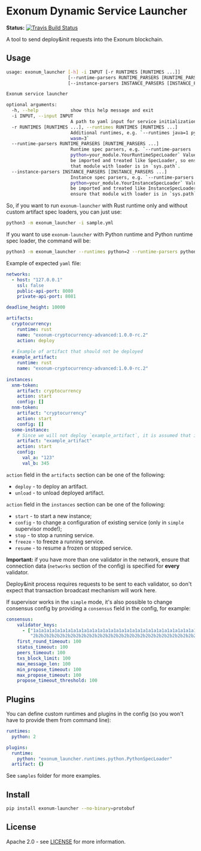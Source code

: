 # Exonum Dynamic Service Launcher

**Status:**
[![Travis Build Status](https://travis-ci.org/exonum/exonum-launcher.svg?branch=master)](https://travis-ci.org/exonum/exonum-launcher)

A tool to send deploy&init requests into the Exonum blockchain.

## Usage

```sh
usage: exonum_launcher [-h] -i INPUT [-r RUNTIMES [RUNTIMES ...]]
                       [--runtime-parsers RUNTIME_PARSERS [RUNTIME_PARSERS ...]]
                       [--instance-parsers INSTANCE_PARSERS [INSTANCE_PARSERS ...]]

Exonum service launcher

optional arguments:
  -h, --help            show this help message and exit
  -i INPUT, --input INPUT
                        A path to yaml input for service initialization
  -r RUNTIMES [RUNTIMES ...], --runtimes RUNTIMES [RUNTIMES ...]
                        Additional runtimes, e.g. `--runtimes java=1 python=2
                        wasm=3`
  --runtime-parsers RUNTIME_PARSERS [RUNTIME_PARSERS ...]
                        Runtime spec parsers, e.g. `--runtime-parsers
                        python=your_module.YourRuntimeSpecLoader` Values will
                        be imported and treated like SpecLoader, so ensure
                        that module with loader is in `sys.path`.
  --instance-parsers INSTANCE_PARSERS [INSTANCE_PARSERS ...]
                        Instance spec parsers, e.g. `--runtime-parsers
                        python=your_module.YourInstanceSpecLoader` Values will
                        be imported and treated like InstanceSpecLoader, so
                        ensure that module with loader is in `sys.path`.
```

So, if you want to run `exonum-launcher` with Rust runtime only and without custom artifact spec loaders, you can just use:

```sh
python3 -m exonum_launcher -i sample.yml
```

If you want to use `exonum-launcher` with Python runtime and Python runtime spec loader, the command will be:

```sh
python3 -m exonum_launcher --runtimes python=2 --runtime-parsers python=exonum_launcher.runtimes.python.PythonSpecLoader -i sample.yml
```

Example of expected `yaml` file:

```yaml
networks:
  - host: "127.0.0.1"
    ssl: false
    public-api-port: 8080
    private-api-port: 8081

deadline_height: 10000

artifacts:
  cryptocurrency:
    runtime: rust
    name: "exonum-cryptocurrency-advanced:1.0.0-rc.2"
    action: deploy
  
  # Example of artifact that should not be deployed
  example_artifact:
    runtime: rust
    name: "exonum-cryptocurrency-advanced:1.0.0-rc.2"
    
instances:
  xnm-token:
    artifact: cryptocurrency
    action: start
    config: []
  nnm-token:
    artifact: "cryptocurrency"
    action: start
    config: []
  some-instance:
    # Since we will not deploy `example_artifact`, it is assumed that it is already deployed
    artifact: "example_artifact"
    action: start
    config:
      val_a: "123"
      val_b: 345
```

`action` field in the `artifacts` section can be one of the following:

- `deploy` - to deploy an artifact.
- `unload` - to unload deployed artifact.

`action` field in the `instances` section can be one of the following:

- `start` - to start a new instance;
- `config` - to change a configuration of existing service (only in `simple` supervisor mode!);
- `stop` - to stop a running service.
- `freeze` - to freeze a running service.
- `resume` - to resume a frozen or stopped service.

**Important:** if you have more than one validator in the network, ensure that connection data
(`networks` section of the config) is specified for **every** validator.

Deploy&init process requires requests to be sent to each validator, so don't expect that transaction broadcast
mechanism will work here.

If supervisor works in the `simple` mode, it's also possible to change consensus config
by providing a `consensus` field in the config, for example:

```yaml
consensus:
    validator_keys:
      - ["1a1a1a1a1a1a1a1a1a1a1a1a1a1a1a1a1a1a1a1a1a1a1a1a1a1a1a1a1a1a1a1a",
         "2b2b2b2b2b2b2b2b2b2b2b2b2b2b2b2b2b2b2b2b2b2b2b2b2b2b2b2b2b2b2b2b"]
    first_round_timeout: 100
    status_timeout: 100
    peers_timeout: 100
    txs_block_limit: 100
    max_message_len: 100
    min_propose_timeout: 100
    max_propose_timeout: 100
    propose_timeout_threshold: 100
```

## Plugins

You can define custom runtimes and plugins in the config (so you won't have to provide them from command line):

```yaml
runtimes:
  python: 2

plugins:
  runtime:
    python: "exonum_launcher.runtimes.python.PythonSpecLoader"
  artifact: {}
```

See `samples` folder for more examples.

## Install

```sh
pip install exonum-launcher --no-binary=protobuf
```

## License

Apache 2.0 - see [LICENSE](LICENSE) for more information.
